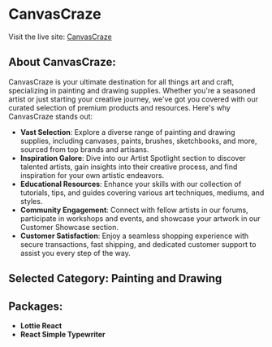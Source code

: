 # CanvasCraze

Visit the live site: [CanvasCraze](https://canvas-craze.web.app/)

## About CanvasCraze:

CanvasCraze is your ultimate destination for all things art and craft, specializing in painting and drawing supplies. Whether you're a seasoned artist or just starting your creative journey, we've got you covered with our curated selection of premium products and resources. Here's why CanvasCraze stands out:

- **Vast Selection**: Explore a diverse range of painting and drawing supplies, including canvases, paints, brushes, sketchbooks, and more, sourced from top brands and artisans.
- **Inspiration Galore**: Dive into our Artist Spotlight section to discover talented artists, gain insights into their creative process, and find inspiration for your own artistic endeavors.
- **Educational Resources**: Enhance your skills with our collection of tutorials, tips, and guides covering various art techniques, mediums, and styles.
- **Community Engagement**: Connect with fellow artists in our forums, participate in workshops and events, and showcase your artwork in our Customer Showcase section.
- **Customer Satisfaction**: Enjoy a seamless shopping experience with secure transactions, fast shipping, and dedicated customer support to assist you every step of the way.

## Selected Category: Painting and Drawing

##  Packages:
- **Lottie React**
- **React Simple Typewriter**